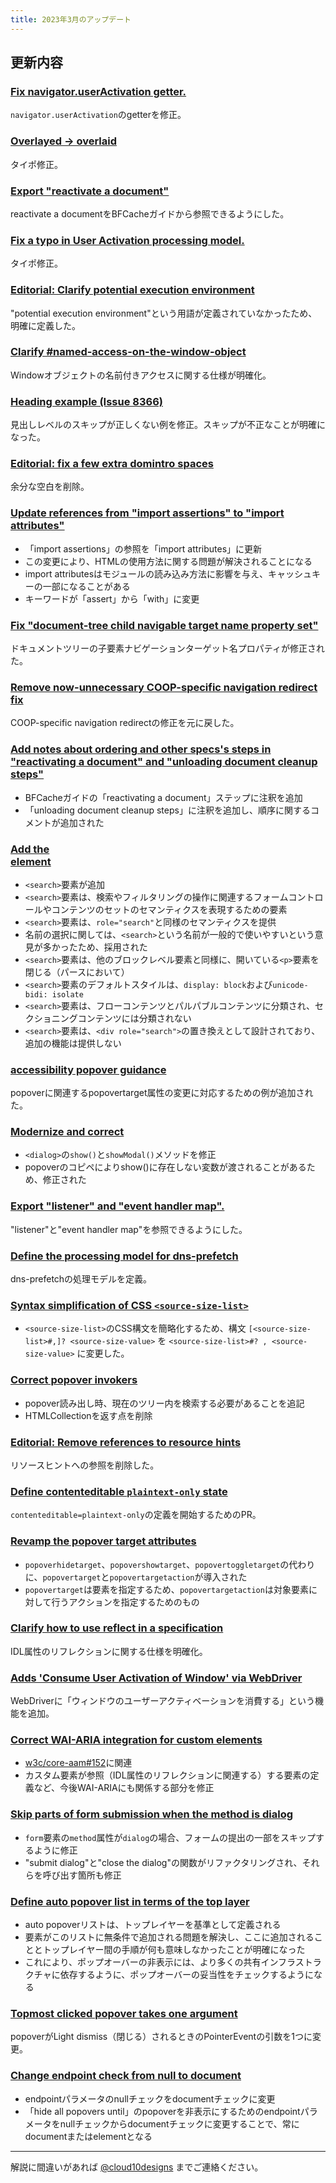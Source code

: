 ```yaml
---
title: 2023年3月のアップデート
---
```


## 更新内容

### [Fix navigator.userActivation getter.](https://github.com/whatwg/html/pull/9062)

`navigator.userActivation`のgetterを修正。

### [Overlayed -> overlaid](https://github.com/whatwg/html/pull/9083)

タイポ修正。

### [Export "reactivate a document"](https://github.com/whatwg/html/pull/9096)

reactivate a documentをBFCacheガイドから参照できるようにした。

### [Fix a typo in User Activation processing model.](https://github.com/whatwg/html/pull/9091)

タイポ修正。

### [Editorial: Clarify potential execution environment](https://github.com/whatwg/html/pull/7126)

"potential execution environment"という用語が定義されていなかったため、明確に定義した。

### [Clarify #named-access-on-the-window-object](https://github.com/whatwg/html/pull/9080)

Windowオブジェクトの名前付きアクセスに関する仕様が明確化。

### [Heading example (Issue 8366)](https://github.com/whatwg/html/pull/9078)

見出しレベルのスキップが正しくない例を修正。スキップが不正なことが明確になった。

### [Editorial: fix a few extra domintro spaces](https://github.com/whatwg/html/pull/9074)

余分な空白を削除。

### [Update references from "import assertions" to "import attributes"](https://github.com/whatwg/html/pull/9069)

- 「import assertions」の参照を「import attributes」に更新
- この変更により、HTMLの使用方法に関する問題が解決されることになる
- import attributesはモジュールの読み込み方法に影響を与え、キャッシュキーの一部になることがある
- キーワードが「assert」から「with」に変更

### [Fix "document-tree child navigable target name property set"](https://github.com/whatwg/html/pull/8887)

ドキュメントツリーの子要素ナビゲーションターゲット名プロパティが修正された。

### [Remove now-unnecessary COOP-specific navigation redirect fix](https://github.com/whatwg/html/pull/8995)

COOP-specific navigation redirectの修正を元に戻した。

### [Add notes about ordering and other specs's steps in "reactivating a document" and "unloading document cleanup steps"](https://github.com/whatwg/html/pull/8897)

- BFCacheガイドの「reactivating a document」ステップに注釈を追加
- 「unloading document cleanup steps」に注釈を追加し、順序に関するコメントが追加された

### [Add the <search> element](https://github.com/whatwg/html/pull/7320)

- `<search>`要素が追加
- `<search>`要素は、検索やフィルタリングの操作に関連するフォームコントロールやコンテンツのセットのセマンティクスを表現するための要素
- `<search>`要素は、`role="search"`と同様のセマンティクスを提供
- 名前の選択に関しては、`<search>`という名前が一般的で使いやすいという意見が多かったため、採用された
- `<search>`要素は、他のブロックレベル要素と同様に、開いている`<p>`要素を閉じる（パースにおいて）
- `<search>`要素のデフォルトスタイルは、`display: block`および`unicode-bidi: isolate`
- `<search>`要素は、フローコンテンツとパルパブルコンテンツに分類され、セクショニングコンテンツには分類されない
- `<search>`要素は、`<div role="search">`の置き換えとして設計されており、追加の機能は提供しない

### [accessibility popover guidance](https://github.com/whatwg/html/pull/9024)

popoverに関連するpopovertarget属性の変更に対応するための例が追加された。

### [Modernize and correct <dialog> show() and showModal()](https://github.com/whatwg/html/pull/9039)

- `<dialog>`の`show()`と`showModal()`メソッドを修正
- popoverのコピペによりshow()に存在しない変数が渡されることがあるため、修正された

### [Export "listener" and "event handler map".](https://github.com/whatwg/html/pull/9021)

"listener"と"event handler map"を参照できるようにした。

### [Define the processing model for dns-prefetch](https://github.com/whatwg/html/pull/9029)

dns-prefetchの処理モデルを定義。

### [Syntax simplification of CSS `<source-size-list>`](https://github.com/whatwg/html/pull/8961)

- `<source-size-list>`のCSS構文を簡略化するため、構文 `[<source-size-list>#,]? <source-size-value>` を `<source-size-list>#? , <source-size-value>` に変更した。

### [Correct popover invokers](https://github.com/whatwg/html/pull/8993)

- popover読み出し時、現在のツリー内を検索する必要があることを追記
- HTMLCollectionを返す点を削除

### [Editorial: Remove references to resource hints](https://github.com/whatwg/html/pull/8996)

リソースヒントへの参照を削除した。

### [Define contenteditable `plaintext-only` state](https://github.com/whatwg/html/pull/8275)

`contenteditable=plaintext-only`の定義を開始するためのPR。

### [Revamp the popover target attributes](https://github.com/whatwg/html/pull/8962)

- `popoverhidetarget`、`popovershowtarget`、`popovertoggletarget`の代わりに、`popovertarget`と`popovertargetaction`が導入された
- `popovertarget`は要素を指定するため、`popovertargetaction`は対象要素に対して行うアクションを指定するためのもの

### [Clarify how to use reflect in a specification](https://github.com/whatwg/html/pull/8980)

IDL属性のリフレクションに関する仕様を明確化。

### [Adds 'Consume User Activation of Window' via WebDriver](https://github.com/whatwg/html/pull/8609)

WebDriverに「ウィンドウのユーザーアクティベーションを消費する」という機能を追加。

### [Correct WAI-ARIA integration for custom elements](https://github.com/whatwg/html/pull/8974)

- [w3c/core-aam#152](https://github.com/w3c/core-aam/issues/152)に関連
- カスタム要素が参照（IDL属性のリフレクションに関連する）する要素の定義など、今後WAI-ARIAにも関係する部分を修正

### [Skip parts of form submission when the method is dialog](https://github.com/whatwg/html/pull/8943)

- `form`要素の`method`属性が`dialog`の場合、フォームの提出の一部をスキップするように修正
- "submit dialog"と"close the dialog"の関数がリファクタリングされ、それらを呼び出す箇所も修正

### [Define auto popover list in terms of the top layer](https://github.com/whatwg/html/pull/8969)

- auto popoverリストは、トップレイヤーを基準として定義される
- 要素がこのリストに無条件で追加される問題を解決し、ここに追加されることとトップレイヤー間の手順が何も意味しなかったことが明確になった
- これにより、ポップオーバーの非表示には、より多くの共有インフラストラクチャに依存するように、ポップオーバーの妥当性をチェックするようになる

### [Topmost clicked popover takes one argument](https://github.com/whatwg/html/pull/8967)

popoverがLight dismiss（閉じる）されるときのPointerEventの引数を1つに変更。

### [Change endpoint check from null to document](https://github.com/whatwg/html/pull/8966)

- endpointパラメータのnullチェックをdocumentチェックに変更
- 「hide all popovers until」のpopoverを非表示にするためのendpointパラメータをnullチェックからdocumentチェックに変更することで、常にdocumentまたはelementとなる

---

解説に間違いがあれば [@cloud10designs](https://twitter.com/cloud10designs) までご連絡ください。
